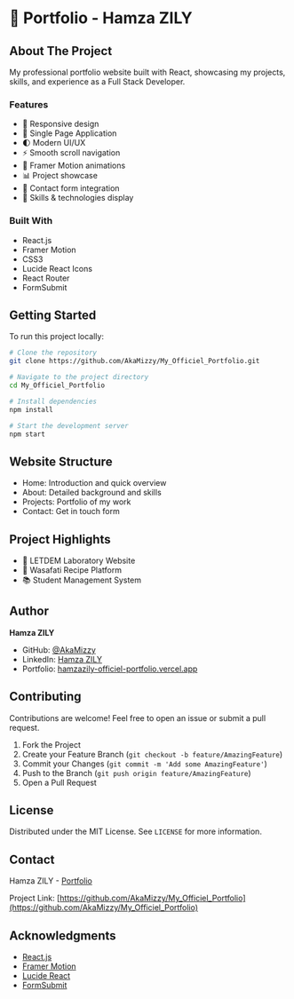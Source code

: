 # 💼 Portfolio - Hamza ZILY

## About The Project

My professional portfolio website built with React, showcasing my projects, skills, and experience as a Full Stack Developer.

### Features

- 📱 Responsive design
- 🎯 Single Page Application
- 🌓 Modern UI/UX
- ⚡ Smooth scroll navigation
- 💫 Framer Motion animations
- 📊 Project showcase
- 📝 Contact form integration
- 🔧 Skills & technologies display

### Built With

- React.js
- Framer Motion
- CSS3
- Lucide React Icons
- React Router
- FormSubmit

## Getting Started

To run this project locally:

```bash
# Clone the repository
git clone https://github.com/AkaMizzy/My_Officiel_Portfolio.git

# Navigate to the project directory
cd My_Officiel_Portfolio

# Install dependencies
npm install

# Start the development server
npm start
```

## Website Structure

- Home: Introduction and quick overview
- About: Detailed background and skills
- Projects: Portfolio of my work
- Contact: Get in touch form

## Project Highlights

- 🏢 LETDEM Laboratory Website
- 🍳 Wasafati Recipe Platform
- 📚 Student Management System

## Author

**Hamza ZILY**
- GitHub: [@AkaMizzy](https://github.com/AkaMizzy)
- LinkedIn: [Hamza ZILY](https://www.linkedin.com/in/hamza-zily-5a9270302/)
- Portfolio: [hamzazily-officiel-portfolio.vercel.app](https://hamzazily-officiel-portfolio.vercel.app/)

## Contributing

Contributions are welcome! Feel free to open an issue or submit a pull request.

1. Fork the Project
2. Create your Feature Branch (`git checkout -b feature/AmazingFeature`)
3. Commit your Changes (`git commit -m 'Add some AmazingFeature'`)
4. Push to the Branch (`git push origin feature/AmazingFeature`)
5. Open a Pull Request

## License

Distributed under the MIT License. See `LICENSE` for more information.

## Contact

Hamza ZILY - [Portfolio](https://hamzazily-officiel-portfolio.vercel.app/)

Project Link: [https://github.com/AkaMizzy/My_Officiel_Portfolio](https://github.com/AkaMizzy/My_Officiel_Portfolio)

## Acknowledgments

- [React.js](https://reactjs.org/)
- [Framer Motion](https://www.framer.com/motion/)
- [Lucide React](https://lucide.dev/)
- [FormSubmit](https://formsubmit.co/)
